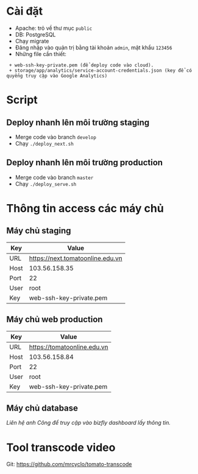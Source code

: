 # Cài đặt
- Apache: trỏ về thư mục `public`
- DB: PostgreSQL
- Chạy migrate
- Đăng nhập vào quản trị bằng tài khoản `admin`, mật khẩu `123456`
- Những file cần thiết: 
```
 + web-ssh-key-private.pem (để deploy code vào cloud).
 + storage/app/analytics/service-account-credentials.json (key để có quyểng truy cập vào Google Analytics)
```
 

# Script
## Deploy nhanh lên môi trường staging
- Merge code vào branch `develop`
- Chạy `./deploy_next.sh`

## Deploy nhanh lên môi trường production
- Merge code vào branch `master`
- Chạy `./deploy_serve.sh`

# Thông tin access các máy chủ
## Máy chủ staging
| Key | Value |
| --- | --- |
| URL | https://next.tomatoonline.edu.vn |
| Host | 103.56.158.35 |
| Port | 22 |
| User | root |
| Key | web-ssh-key-private.pem |

## Máy chủ web production
| Key | Value |
| --- | --- |
| URL | https://tomatoonline.edu.vn |
| Host | 103.56.158.84 |
| Port | 22 |
| User | root |
| Key | web-ssh-key-private.pem |

## Máy chủ database
*Liên hệ anh Công để truy cập vào bizfly dashboard lấy thông tin.*

# Tool transcode video
Git: https://github.com/mrcyclo/tomato-transcode
